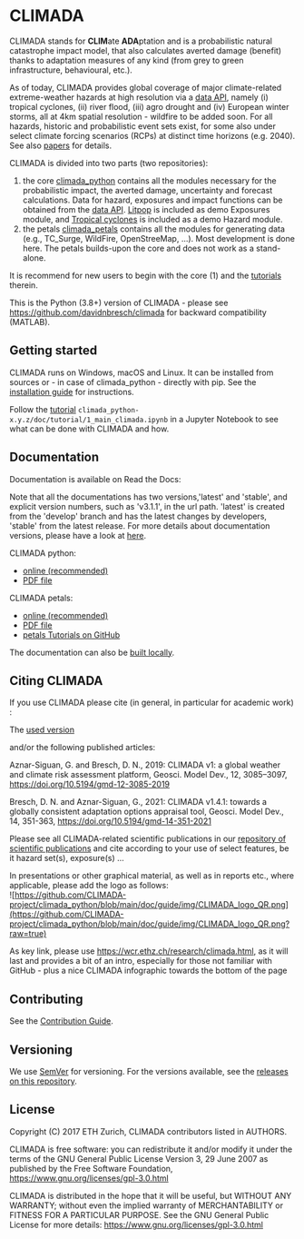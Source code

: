 # CLIMADA

CLIMADA stands for **CLIM**ate **ADA**ptation and is a probabilistic natural catastrophe impact model, that also calculates averted damage (benefit) thanks to adaptation measures of any kind (from grey to green infrastructure, behavioural, etc.).

As of today, CLIMADA provides global coverage of major climate-related extreme-weather hazards at high resolution via a [data API](https://climada.ethz.ch/data-api/v1/docs), namely (i) tropical cyclones, (ii) river flood, (iii) agro drought and (iv) European winter storms, all at 4km spatial resolution - wildfire to be added soon. For all hazards, historic and probabilistic event sets exist, for some also under select climate forcing scenarios (RCPs) at distinct time horizons (e.g. 2040). See also [papers](https://github.com/CLIMADA-project/climada_papers) for details.

CLIMADA is divided into two parts (two repositories):

1. the core [climada_python](https://github.com/CLIMADA-project/climada_python) contains all the modules necessary for the probabilistic impact, the averted damage, uncertainty and forecast calculations. Data for hazard, exposures and impact functions can be obtained from the [data API](https://github.com/CLIMADA-project/climada_python/blob/main/doc/tutorial/climada_util_api_client.ipynb). [Litpop](https://github.com/CLIMADA-project/climada_python/blob/main/doc/tutorial/climada_entity_LitPop.ipynb) is included as demo Exposures module, and [Tropical cyclones](https://github.com/CLIMADA-project/climada_python/blob/main/doc/tutorial/climada_hazard_TropCyclone.ipynb) is included as a demo Hazard module.
2. the petals [climada_petals](https://github.com/CLIMADA-project/climada_petals) contains all the modules for generating data (e.g., TC_Surge, WildFire, OpenStreeMap, ...). Most development is done here. The petals builds-upon the core and does not work as a stand-alone.

It is recommend for new users to begin with the core (1) and the [tutorials](https://github.com/CLIMADA-project/climada_python/tree/main/doc/tutorial) therein.

This is the Python (3.8+) version of CLIMADA - please see https://github.com/davidnbresch/climada for backward compatibility (MATLAB).

## Getting started

CLIMADA runs on Windows, macOS and Linux. It can be installed from sources or - in case of climada_python - directly with pip. See the [installation guide](https://climada-python.readthedocs.io/en/latest/guide/install.html) for instructions.

Follow the [tutorial](https://climada-python.readthedocs.io/en/latest/tutorial/1_main_climada.html) `climada_python-x.y.z/doc/tutorial/1_main_climada.ipynb` in a Jupyter Notebook to see what can be done with CLIMADA and how.

## Documentation

Documentation is available on Read the Docs:

Note that all the documentations has two versions,'latest' and 'stable', and explicit version numbers, such as 'v3.1.1', in the url path. 'latest' is created from the 'develop' branch and has the latest changes by developers, 'stable' from the latest release. For more details about documentation versions, please have a look at [here](https://readthedocs.org/projects/climada-python/versions/).

CLIMADA python:

* [online (recommended)](https://climada-python.readthedocs.io/en/latest/)
* [PDF file](https://climada-python.readthedocs.io/_/downloads/en/stable/pdf/)

CLIMADA petals:

* [online (recommended)](https://climada-petals.readthedocs.io/en/latest/)
* [PDF file](https://climada-petals.readthedocs.io/_/downloads/en/stable/pdf/)
* [petals Tutorials on GitHub](https://github.com/CLIMADA-project/climada_petals/tree/main/doc/tutorial)

The documentation can also be [built locally](https://climada-python.readthedocs.io/en/latest/README.html).

## Citing CLIMADA

If you use CLIMADA please cite (in general, in particular for academic work) :

The [used version](https://zenodo.org/search?page=1&size=20&q=climada)

and/or the following published articles:

Aznar-Siguan, G. and Bresch, D. N., 2019: CLIMADA v1: a global weather and climate risk assessment platform, Geosci. Model Dev., 12, 3085–3097, https://doi.org/10.5194/gmd-12-3085-2019

Bresch, D. N. and Aznar-Siguan, G., 2021: CLIMADA v1.4.1: towards a globally consistent adaptation options appraisal tool, Geosci. Model Dev., 14, 351-363, https://doi.org/10.5194/gmd-14-351-2021

Please see all CLIMADA-related scientific publications in our [repository of scientific publications](https://github.com/CLIMADA-project/climada_papers) and cite according to your use of select features, be it hazard set(s), exposure(s) ...

In presentations or other graphical material, as well as in reports etc., where applicable, please add the logo as follows:\
![https://github.com/CLIMADA-project/climada_python/blob/main/doc/guide/img/CLIMADA_logo_QR.png](https://github.com/CLIMADA-project/climada_python/blob/main/doc/guide/img/CLIMADA_logo_QR.png?raw=true)

As key link, please use https://wcr.ethz.ch/research/climada.html, as it will last and provides a bit of an intro, especially for those not familiar with GitHub - plus a nice CLIMADA infographic towards the bottom of the page

## Contributing

See the [Contribution Guide](https://climada-python.readthedocs.io/en/latest/misc/CONTRIBUTING.html).

## Versioning

We use [SemVer](http://semver.org/) for versioning. For the versions available, see the [releases on this repository](https://github.com/CLIMADA-project/climada_petals/releases).

## License

Copyright (C) 2017 ETH Zurich, CLIMADA contributors listed in AUTHORS.

CLIMADA is free software: you can redistribute it and/or modify it under the terms of the GNU General Public License Version 3, 29 June 2007 as published by the Free Software Foundation, https://www.gnu.org/licenses/gpl-3.0.html

CLIMADA is distributed in the hope that it will be useful, but WITHOUT ANY WARRANTY; without even the implied warranty of MERCHANTABILITY or FITNESS FOR A PARTICULAR PURPOSE. See the GNU General Public License for more details: https://www.gnu.org/licenses/gpl-3.0.html
